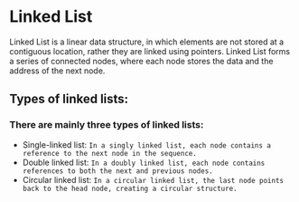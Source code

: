 # Linked List

Linked List is a linear data structure, in which elements are not stored at a contiguous location, rather they are linked using pointers. Linked List forms a series of connected nodes, where each node stores the data and the address of the next node.

## Types of linked lists:

### There are mainly three types of linked lists:

- Single-linked list: `In a singly linked list, each node contains a reference to the next node in the sequence.`
- Double linked list: `In a doubly linked list, each node contains references to both the next and previous nodes.`
- Circular linked list: `In a circular linked list, the last node points back to the head node, creating a circular structure.`
